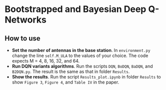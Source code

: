 # Bootstrapped and Bayesian Deep Q-Networks

## How to use
* **Set the number of antennas in the base station**. In `environment.py` change the line `self.M_ULA` to the values of your choice. The code expects M = 4, 8, 16, 32, and 64.
* **Run DQN variants algorithms**. Run the scripts `DQN`, `BoDQN`, `BaDQN`,  and `B2DQN.py`. The result is the same as that in folder `Results`.  
* **Show the results**. Run the script `Results_plot.ipynb` in folder `Results` to show `Figure 3`, `Figure 4`, and `Table IV` in the paper.
